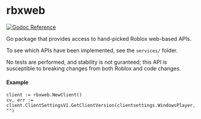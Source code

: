 # rbxweb
[pkg.go.dev]:     https://pkg.go.dev/github.com/sewnie/rbxweb
[pkg.go.dev_img]: https://img.shields.io/badge/%E2%80%8B-reference-007d9c?logo=go&logoColor=white&style=flat-square

[![Godoc Reference][pkg.go.dev_img]][pkg.go.dev]

Go package that provides access to hand-picked Roblox web-based APIs.

To see which APIs have been implemented, see the `services/` folder.

No tests are performed, and stability is not guranteed; this API is susceptible to breaking changes from both Roblox and code changes.

#### Example

```
client := rbxweb.NewClient()
cv, err := client.ClientSettingsV1.GetClientVersion(clientsettings.WindowsPlayer, "")
```